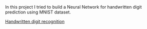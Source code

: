 In this project I tried to build a Neural Network for
handwritten digit prediction using MNIST dataset. 

[Handwritten digit recognition](https://handwritten-digit-recognition-6ky1.onrender.com/)
